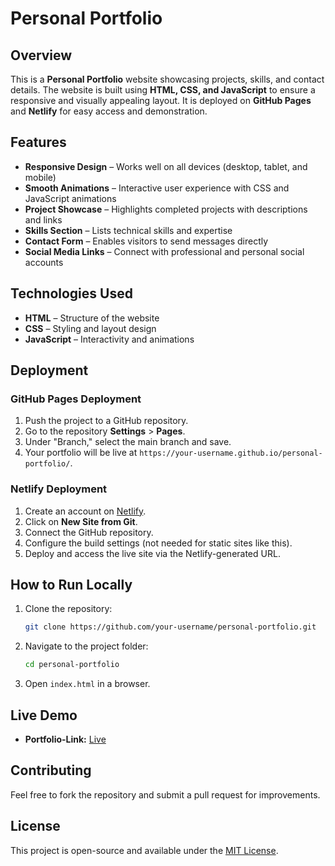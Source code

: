 # Personal Portfolio 
 
## Overview
This is a **Personal Portfolio** website showcasing projects, skills, and contact details. The website is built using **HTML, CSS, and JavaScript** to ensure a responsive and visually appealing layout. It is deployed on **GitHub Pages** and **Netlify** for easy access and demonstration.

## Features
- **Responsive Design** – Works well on all devices (desktop, tablet, and mobile) 
- **Smooth Animations** – Interactive user experience with CSS and JavaScript animations
- **Project Showcase** – Highlights completed projects with descriptions and links
- **Skills Section** – Lists technical skills and expertise
- **Contact Form** – Enables visitors to send messages directly
- **Social Media Links** – Connect with professional and personal social accounts

## Technologies Used
- **HTML** – Structure of the website
- **CSS** – Styling and layout design
- **JavaScript** – Interactivity and animations

## Deployment
### GitHub Pages Deployment
1. Push the project to a GitHub repository.
2. Go to the repository **Settings** > **Pages**.
3. Under "Branch," select the main branch and save.
4. Your portfolio will be live at `https://your-username.github.io/personal-portfolio/`.

### Netlify Deployment
1. Create an account on [Netlify](https://www.netlify.com/).
2. Click on **New Site from Git**.
3. Connect the GitHub repository.
4. Configure the build settings (not needed for static sites like this).
5. Deploy and access the live site via the Netlify-generated URL.

## How to Run Locally
1. Clone the repository:
   ```sh
   git clone https://github.com/your-username/personal-portfolio.git
   ```
2. Navigate to the project folder:
   ```sh
   cd personal-portfolio
   ```
3. Open `index.html` in a browser.

## Live Demo
- **Portfolio-Link:** [Live](https://portfolio-aditya03.netlify.app/)

## Contributing
Feel free to fork the repository and submit a pull request for improvements.

## License
This project is open-source and available under the [MIT License](LICENSE).


